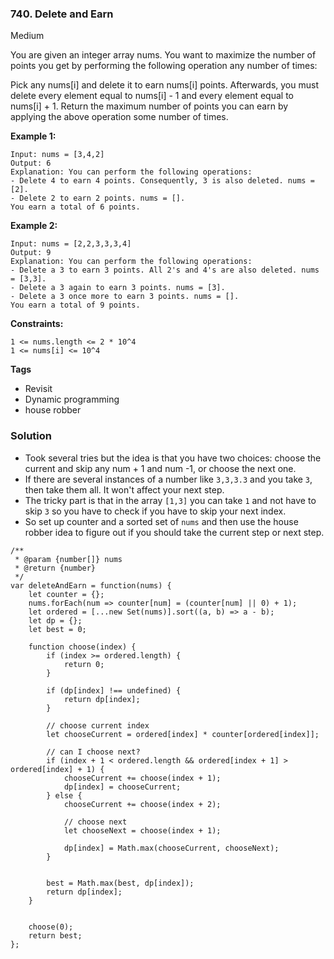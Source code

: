 ### 740. Delete and Earn
Medium

You are given an integer array nums. You want to maximize the number of points you get by performing the following operation any number of times:

Pick any nums[i] and delete it to earn nums[i] points. Afterwards, you must delete every element equal to nums[i] - 1 and every element equal to nums[i] + 1.
Return the maximum number of points you can earn by applying the above operation some number of times. 

**Example 1:**
```
Input: nums = [3,4,2]
Output: 6
Explanation: You can perform the following operations:
- Delete 4 to earn 4 points. Consequently, 3 is also deleted. nums = [2].
- Delete 2 to earn 2 points. nums = [].
You earn a total of 6 points.
```

**Example 2:**
```
Input: nums = [2,2,3,3,3,4]
Output: 9
Explanation: You can perform the following operations:
- Delete a 3 to earn 3 points. All 2's and 4's are also deleted. nums = [3,3].
- Delete a 3 again to earn 3 points. nums = [3].
- Delete a 3 once more to earn 3 points. nums = [].
You earn a total of 9 points.
``` 

**Constraints:**
```
1 <= nums.length <= 2 * 10^4
1 <= nums[i] <= 10^4
```

**Tags**
- Revisit
- Dynamic programming
- house robber

### Solution
- Took several tries but the idea is that you have two choices: choose the current and skip any num + 1 and num -1, or choose the next one.
- If there are several instances of a number like `3,3,3.3` and you take `3`, then take them all. It won't affect your next step.
- The tricky part is that in the array `[1,3]` you can take `1` and not have to skip `3` so you have to check if you have to skip your next index.
- So set up counter and a sorted set of `nums` and then use the house robber idea to figure out if you should take the current step or next step.
```
/**
 * @param {number[]} nums
 * @return {number}
 */
var deleteAndEarn = function(nums) {
    let counter = {};
    nums.forEach(num => counter[num] = (counter[num] || 0) + 1);
    let ordered = [...new Set(nums)].sort((a, b) => a - b);
    let dp = {};
    let best = 0;
    
    function choose(index) {
        if (index >= ordered.length) {
            return 0;
        }
        
        if (dp[index] !== undefined) {
            return dp[index];
        }
        
        // choose current index
        let chooseCurrent = ordered[index] * counter[ordered[index]];
        
        // can I choose next?
        if (index + 1 < ordered.length && ordered[index + 1] > ordered[index] + 1) {
            chooseCurrent += choose(index + 1);
            dp[index] = chooseCurrent;
        } else {
            chooseCurrent += choose(index + 2);

            // choose next
            let chooseNext = choose(index + 1);

            dp[index] = Math.max(chooseCurrent, chooseNext);            
        }
        
        
        best = Math.max(best, dp[index]);
        return dp[index];
    }
    
    
    choose(0);
    return best;
};
```
